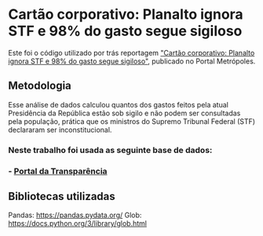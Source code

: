 # Cartão corporativo: Planalto ignora STF e 98% do gasto segue sigiloso
Este foi o código utilizado por trás reportagem ["Cartão corporativo: Planalto ignora STF e 98% do gasto segue sigiloso"](https://www.metropoles.com/brasil/cartao-corporativo-planalto-ignora-stf-e-98-do-gasto-segue-sigiloso), publicado no Portal Metrópoles.

## Metodologia

Esse análise de dados calculou quantos dos gastos feitos pela atual Presidência da República estão sob sigilo e não podem ser consultadas pela população, prática que os ministros do Supremo Tribunal Federal (STF) declararam ser inconstitucional.

### Neste trabalho foi usada as seguinte base de dados:
### - [Portal da Transparência](https://www.portaltransparencia.gov.br/download-de-dados) 

## Bibliotecas utilizadas

Pandas: https://pandas.pydata.org/
Glob: https://docs.python.org/3/library/glob.html
